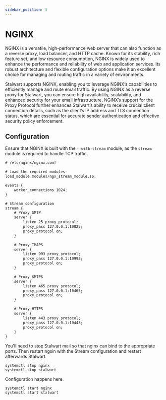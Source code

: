 ```yaml
---
sidebar_position: 5
---
```


# NGINX

NGINX is a versatile, high-performance web server that can also function as a reverse proxy, load balancer, and HTTP cache. Known for its stability, rich feature set, and low resource consumption, NGINX is widely used to enhance the performance and reliability of web and application services. Its robust architecture and flexible configuration options make it an excellent choice for managing and routing traffic in a variety of environments.

Stalwart supports NGINX, enabling you to leverage NGINX’s capabilities to efficiently manage and route email traffic. By using NGINX as a reverse proxy for Stalwart, you can ensure high availability, scalability, and enhanced security for your email infrastructure. NGINX’s support for the Proxy Protocol further enhances Stalwart’s ability to receive crucial client connection details, such as the client’s IP address and TLS connection status, which are essential for accurate sender authentication and effective security policy enforcement.

## Configuration

Ensure that NGINX is built with the `--with-stream` module, as the `stream` module is required to handle TCP traffic.

```txt
# /etc/nginx/nginx.conf

# Load the required modules
load_module modules/ngx_stream_module.so;

events {
    worker_connections 1024;
}

# Stream configuration
stream {
    # Proxy SMTP
    server {
        listen 25 proxy_protocol;
        proxy_pass 127.0.0.1:10025;
        proxy_protocol on;
    }

    # Proxy IMAPS
    server {
        listen 993 proxy_protocol;
        proxy_pass 127.0.0.1:10993;
        proxy_protocol on;
    }

    # Proxy SMTPS
    server {
        listen 465 proxy_protocol;
        proxy_pass 127.0.0.1:10465;
        proxy_protocol on;
    }

    # Proxy HTTPS
    server {
        listen 443 proxy_protocol;
        proxy_pass 127.0.0.1:10443;
        proxy_protocol on;
    }
}
```
You'll need to stop Stalwart mail so that nginx can bind to the appropriate ports. Then restart ngxin with the Stream configuration and restart afterwards Stalwart.
```
systemctl stop nginx
systemctl stop stalwart
```
Configuration happens here.
```
systemctl start nginx
systemctl start stalwart
```
